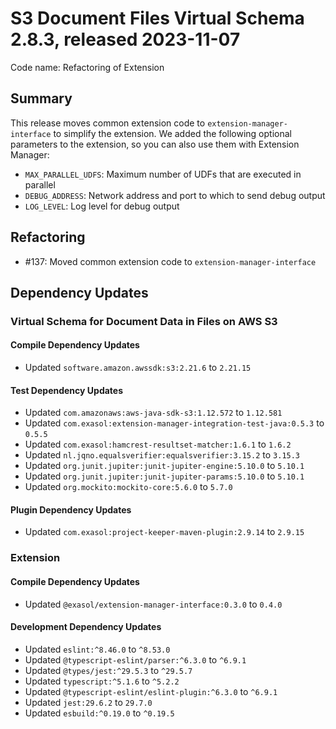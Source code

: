 # S3 Document Files Virtual Schema 2.8.3, released 2023-11-07

Code name: Refactoring of Extension

## Summary

This release moves common extension code to `extension-manager-interface` to simplify the extension. We added the following optional parameters to the extension, so you can also use them with Extension Manager:

* `MAX_PARALLEL_UDFS`: Maximum number of UDFs that are executed in parallel
* `DEBUG_ADDRESS`: Network address and port to which to send debug output
* `LOG_LEVEL`: Log level for debug output

## Refactoring

* #137: Moved common extension code to `extension-manager-interface`

## Dependency Updates

### Virtual Schema for Document Data in Files on AWS S3

#### Compile Dependency Updates

* Updated `software.amazon.awssdk:s3:2.21.6` to `2.21.15`

#### Test Dependency Updates

* Updated `com.amazonaws:aws-java-sdk-s3:1.12.572` to `1.12.581`
* Updated `com.exasol:extension-manager-integration-test-java:0.5.3` to `0.5.5`
* Updated `com.exasol:hamcrest-resultset-matcher:1.6.1` to `1.6.2`
* Updated `nl.jqno.equalsverifier:equalsverifier:3.15.2` to `3.15.3`
* Updated `org.junit.jupiter:junit-jupiter-engine:5.10.0` to `5.10.1`
* Updated `org.junit.jupiter:junit-jupiter-params:5.10.0` to `5.10.1`
* Updated `org.mockito:mockito-core:5.6.0` to `5.7.0`

#### Plugin Dependency Updates

* Updated `com.exasol:project-keeper-maven-plugin:2.9.14` to `2.9.15`

### Extension

#### Compile Dependency Updates

* Updated `@exasol/extension-manager-interface:0.3.0` to `0.4.0`

#### Development Dependency Updates

* Updated `eslint:^8.46.0` to `^8.53.0`
* Updated `@typescript-eslint/parser:^6.3.0` to `^6.9.1`
* Updated `@types/jest:^29.5.3` to `^29.5.7`
* Updated `typescript:^5.1.6` to `^5.2.2`
* Updated `@typescript-eslint/eslint-plugin:^6.3.0` to `^6.9.1`
* Updated `jest:29.6.2` to `29.7.0`
* Updated `esbuild:^0.19.0` to `^0.19.5`
